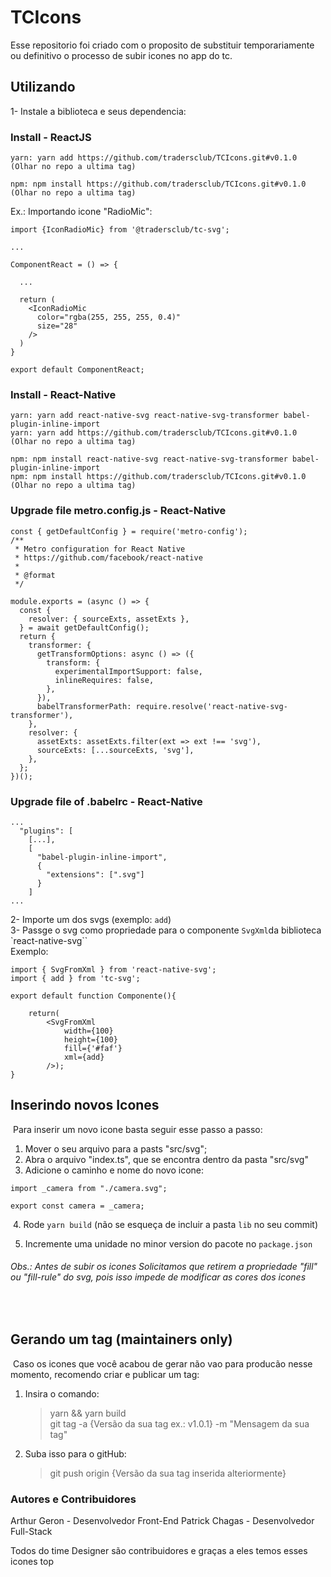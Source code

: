 # TCIcons

Esse repositorio foi criado com o proposito de substituir temporariamente ou definitivo o processo de subir icones no app do tc.

## Utilizando

1- Instale a biblioteca e seus dependencia:

### Install - ReactJS
```
yarn: yarn add https://github.com/tradersclub/TCIcons.git#v0.1.0 (Olhar no repo a ultima tag)

npm: npm install https://github.com/tradersclub/TCIcons.git#v0.1.0 (Olhar no repo a ultima tag)
```

Ex.: Importando icone "RadioMic":

```
import {IconRadioMic} from '@tradersclub/tc-svg';

...

ComponentReact = () => {
  
  ...

  return (
    <IconRadioMic
      color="rgba(255, 255, 255, 0.4)"
      size="28"
    />
  )
}

export default ComponentReact;
```

### Install - React-Native
```
yarn: yarn add react-native-svg react-native-svg-transformer babel-plugin-inline-import
yarn: yarn add https://github.com/tradersclub/TCIcons.git#v0.1.0 (Olhar no repo a ultima tag)

npm: npm install react-native-svg react-native-svg-transformer babel-plugin-inline-import
npm: npm install https://github.com/tradersclub/TCIcons.git#v0.1.0 (Olhar no repo a ultima tag)
```
### Upgrade file metro.config.js - React-Native
```
const { getDefaultConfig } = require('metro-config');
/**
 * Metro configuration for React Native
 * https://github.com/facebook/react-native
 *
 * @format
 */

module.exports = (async () => {
  const {
    resolver: { sourceExts, assetExts },
  } = await getDefaultConfig();
  return {
    transformer: {
      getTransformOptions: async () => ({
        transform: {
          experimentalImportSupport: false,
          inlineRequires: false,
        },
      }),
      babelTransformerPath: require.resolve('react-native-svg-transformer'),
    },
    resolver: {
      assetExts: assetExts.filter(ext => ext !== 'svg'),
      sourceExts: [...sourceExts, 'svg'],
    },
  };
})();
```

### Upgrade file of .babelrc - React-Native
```
...
  "plugins": [
    [...],
    [
      "babel-plugin-inline-import",
      {
        "extensions": [".svg"]
      }
    ]
...
```


2- Importe um dos svgs (exemplo: `add`)  
3- Passge o svg como propriedade para o componente `SvgXml`da biblioteca `react-native-svg``  
Exemplo:

```
import { SvgFromXml } from 'react-native-svg';
import { add } from 'tc-svg';
​
export default function Componente(){
​
    return(
        <SvgFromXml
            width={100}
            height={100}
            fill={'#faf'}
            xml={add}
        />);
}
```

## Inserindo novos Icones

​
Para inserir um novo icone basta seguir esse passo a passo:
​

1.  Mover o seu arquivo para a pasts "src/svg";
2.  Abra o arquivo "index.ts", que se encontra dentro da pasta "src/svg"
3.  Adicione o caminho e nome do novo icone:
    ​

```
import _camera from "./camera.svg";

export const camera = _camera;
```

​ 4. Rode `yarn build` (não se esqueça de incluir a pasta `lib` no seu commit)

5. Incremente uma unidade no minor version do pacote no `package.json`​

###### Obs.: Antes de subir os icones Solicitamos que retirem a propriedade "fill" ou "fill-rule" do svg, pois isso impede de modificar as cores dos icones

​

## Gerando um tag (maintainers only)

​
Caso os icones que você acabou de gerar não vao para producão nesse momento, recomendo criar e publicar um tag:
​

1.  Insira o comando:
    > yarn && yarn build \
    > git tag -a {Versão da sua tag ex.: v1.0.1} -m "Mensagem da sua tag"
2.  Suba isso para o gitHub:
    > git push origin {Versão da sua tag inserida alteriormente}

### Autores e Contribuidores

Arthur Geron - Desenvolvedor Front-End
Patrick Chagas - Desenvolvedor Full-Stack

Todos do time Designer são contribuidores e graças a eles temos esses icones top
